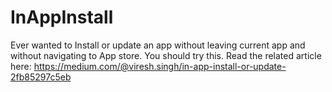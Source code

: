 # InAppInstall
Ever wanted to Install or update an app without leaving current app and without navigating to App store. You should try this.
Read the related article here: https://medium.com/@viresh.singh/in-app-install-or-update-2fb85297c5eb
